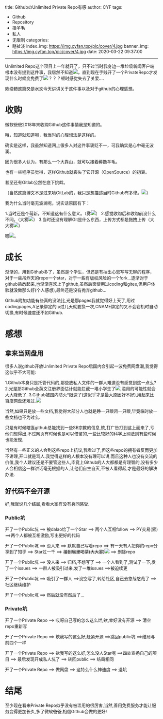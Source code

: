 title: GithubのUnlimited Private Repo有感
author: CYF
tags:
  - Github
  - Repository
  - 撸羊毛
  - 私人
  - 无限制
categories:
  - 瞎扯淡
index_img: https://img.cyfan.top/pic/cover/4.jpg
banner_img: https://img.cyfan.top/pic/cover/4.jpg
date: 2020-03-22 09:37:00
---
Unlimited Repo这个项目上一年就开了，只不过当时我身边一堆垃圾新闻客户端根本没有提到这件事，我居然不知道<img src="https://img.cyfan.top/pic/moji/k.png">。直到现在手贱开了一个PrivateRepo才发现什么时候变免费了<img src="https://img.cyfan.top/pic/moji/s.png">？？？顿时感觉失去了关爱....

<span class="heimu">~~欸没错这篇又是水文~~</span>今天讲讲关于这件事以及对于github的心理感想。

# 收购

微软~~爸爸~~2018年末收购Github这件事情我是知道的。

哦，知道就知道呗，我当时的心理想法是这样的。

确实是这样，我虽然知道网上很多人对这件事褒贬不一，可我确实是心中毫无波澜。

因为很多人认为，有那么一个大靠山，就可以接着~~薅~~撸羊毛。

也有一些程序员觉得，这样Github就丧失了它开源（OpenSource）的初衷。

甚至还有Gitlab公然在底下挑衅。

（当然这篇博文不是过来喷GitLab的，我只是想描述当时Github有多惨。<img src="https://img.cyfan.top/pic/moji/huaji.png">）

我为什么当时毫无波澜呢，说实话原因有下：

1.当时还是个萌新，不知道这有什么意义。（雾<img src="https://img.cyfan.top/pic/moji/h.png">）
2.感觉收购后和收购前没什么不同。（大雾<img src="https://img.cyfan.top/pic/moji/m.png">）
3.当时还没有理解Git是什么东西，上传方式都是拖拽上传（大大雾<img src="https://img.cyfan.top/pic/moji/c.png">）

嗯<img src="https://img.cyfan.top/pic/moji/huaji.gif">。

# 成长

渐渐的，用到Github多了，虽然是个学生，但还是有抽出心思写写无聊的程序，对于一些吊炸天的repo一个star，对于一些有版权风险的一个fork...逐渐对于github熟悉起来,也渐渐喜欢上了github,虽然后面使用过coding和gitee,但用户体验就没做那么好(个人感想),最终还是没有抛弃github...

Github附加功能有些真的没法比,光是那pages我就觉得好上天了,用过codingpages,A记录绑定的ip过几天就要换一次,CNAME绑定的又不会宕机时自动切换,有时候速度还不如Github.

# 感想

## 拿来当网盘用

很多人说github开放Unlimited Private Repo后国内会引起一波免费网盘潮,我觉得这似乎不大可能:

1.Github本身只是托管代码的,那些放私人文件的一群人难道没有感觉到这一点么?
2.光是那Github全英文注册界面估计就能拦截一堆小学生了<img src="https://img.cyfan.top/pic/moji/j.png">,滥用的可能性就会大大降低了.
3.Github被国内防火\*限速了(这似乎才是最大原因好不好),用起来比百度网盘还难过.<img src="https://img.cyfan.top/pic/moji/8082.png">

当然,如果只是放一些文档,我觉得大部分人也就是睁一只眼闭一只眼,毕竟临时放一些文档也不为过么.

只是有时候瞎逛github总能找到一些SB宗教的信息,欸,打广告打到这上面来了,亏他们想得出,不过网页有时候也是可以借鉴的,一些比较好的科学上网法则有些时候也能发现.

当然有一些正义的人会到这些repo上抗议,我看过了,但这些repo的拥有者反而更加不讲理,开口就是骂人.我觉得这样的人根本没有理可以讲,而且这种人也没有交流的价值,我个人建议还是不要管这些人,毕竟上Github的人大都都是有理智的,没有多少人会相信这一群讲话毫无根据的人,让他们自生自灭,不被人看得起,才是最好的解决办法.

## 好代码不会开源

好,我就说几个结局,看看大家有没有身同感受.

### Public坑

开了一个Public坑 ==> 被dalao给了一个Star ==> 两个人互相follow ==> PY交易(雾) ==>两个人都被互相激励,写出更好的代码

开了一个Public坑 ==> 没人来 ==> 默默自己写着repo ==> 有一天有人把你的repo分享到了知乎 ==> Star过一千 ==> ~~接到局里喝茶(大大雾)~~<img src="https://img.cyfan.top/pic/moji/8082.png"> ==> 删除repo

开了一个Public坑 ==> 没人来 ==> 归档,不想写了 ==> 一个人看到了,测试了一下,发了一个issues ==> 一群人被吸引过来,发了一堆issues ==>被迫续更

开了一个Public坑 ==> 吸引了一群人 ==>没空写了,转给社区,自己去悠哉悠哉了 ==>社区继续维护

开了一个Public坑 ==> 然后就没有然后了...

### Private坑

开了一个Private Repo ==> 哎呀自己写的怎么这么烂,欸,幸好没有开源 ==> 清空repo重新写

开了一个Private Repo ==> 欸我写的这么好,赶紧开源 ==>跳回public坑 ==>结局与前四个一样

开了一个Private Repo ==> 欸我写的这么好,怎么没人Star呢 ==>四处宣扬自己的项目 ==> 最后发现开成私人坑了 ==> 转回public ==> 结局相同

开了一个Private Repo ==> 做网盘 ==> 这特么什么神速度 ==> 退坑

# 结尾

至少现在看来Private Repo似乎没有被滥用的很厉害,当然,善用免费服务才能让服务变得更加长久,多了微软~~爸爸~~,相信Github会做的更好!
